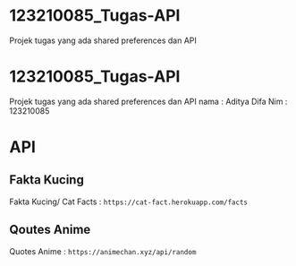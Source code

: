 # 123210085_Tugas-API
Projek tugas yang ada shared preferences dan API

# 123210085_Tugas-API
Projek tugas yang ada shared preferences dan API
nama : Aditya Difa
Nim : 123210085

# API
## Fakta Kucing
Fakta Kucing/ Cat Facts : 
```https://cat-fact.herokuapp.com/facts```

## Qoutes Anime
Quotes Anime : 
```https://animechan.xyz/api/random```
